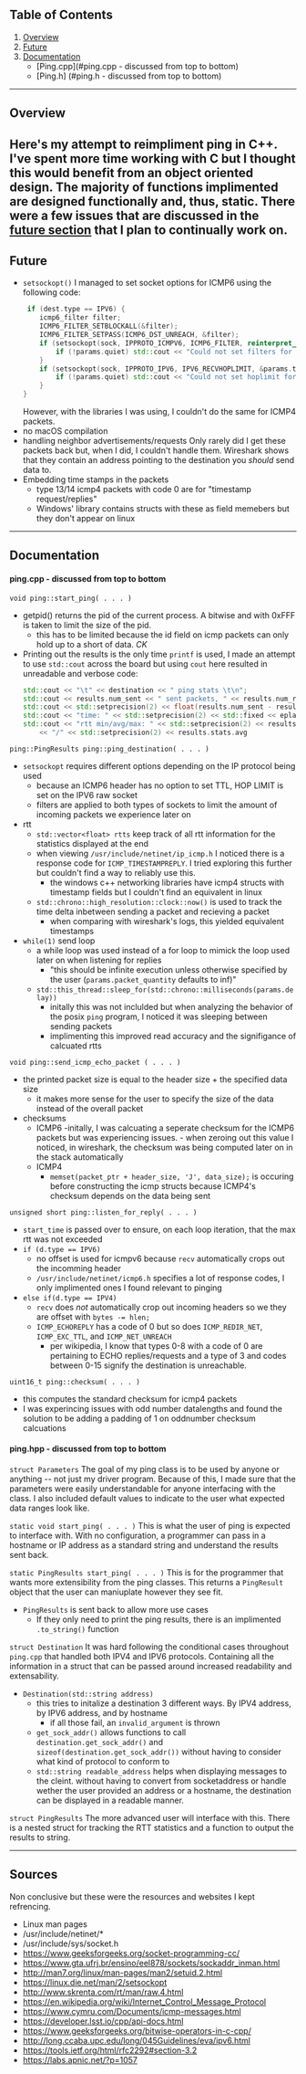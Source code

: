 ## Table of Contents
1. [Overview](#overview)
2. [Future](#future)
3. [Documentation](#documentation)
    - [Ping.cpp](#ping.cpp - discussed from top to bottom)
    - [Ping.h] (#ping.h - discussed from top to bottom)

---
## Overview
Here's my attempt to reimpliment ping in C++. I've spent more time working with C but I thought this would benefit from an object oriented design. The majority of functions implimented are designed functionally and, thus, static. There were a few issues that are discussed in the [future section](#future) that I plan to continually work on. 
--- 
## Future 
- `setsockopt()`
    I managed to set socket options for ICMP6 using the following code:
    ```cpp
     if (dest.type == IPV6) {
        icmp6_filter filter;
        ICMP6_FILTER_SETBLOCKALL(&filter);
        ICMP6_FILTER_SETPASS(ICMP6_DST_UNREACH, &filter);
        if (setsockopt(sock, IPPROTO_ICMPV6, ICMP6_FILTER, reinterpret_cast<char *>(&filter), sizeof(filter)) < 0) {
            if (!params.quiet) std::cout << "Could not set filters for ICMP6... we will still continue\n";
        }
        if (setsockopt(sock, IPPROTO_IPV6, IPV6_RECVHOPLIMIT, &params.ttl, sizeof(params.ttl)) < 0) {
            if (!params.quiet) std::cout << "Could not set hoplimit for ICMP6... we will still continue\n";
        }
    }
    ```
    However, with the libraries I was using, I couldn't do the same for ICMP4 packets.
- no macOS compilation
- handling neighbor advertisements/requests
    Only rarely did I get these packets back but, when I did, I couldn't handle them. Wireshark shows that they contain an address pointing to the destination you _should_ send data to.
- Embedding time stamps in the packets
    - type 13/14 icmp4 packets with code 0 are for "timestamp request/replies"
    - Windows' library contains structs with these as field memebers but they don't appear on linux
---
## Documentation
#### ping.cpp - discussed from top to bottom

`void ping::start_ping( . . . )`
- getpid() returns the pid of the current process. A bitwise and with 0xFFF is taken to limit the size of the pid.
    - this has to be limited because the id field on icmp packets can only hold up to a short of data. *CK*
- Printing out the results is the only time `printf` is used, I made an attempt to use `std::cout` across the board but using `cout` here resulted in unreadable and verbose code: 
    ```cpp
    std::cout << "\t" << destination << " ping stats \t\n";
    std::cout << results.num_sent << " sent packets, " << results.num_recv << " recieved packets.";
    std::cout << std::setprecision(2) << float(results.num_sent - results.num_recv) / float(results.num_sent) * 100 << "% packet loss.";
    std::cout << "time: " << std::setprecision(2) << std::fixed << eplapsed_time.count() << "ms\n";
    std::cout << "rtt min/avg/max: " << std::setprecision(2) << results.stats.min
        << "/" << std::setprecision(2) << results.stats.avg 
    ```

`ping::PingResults ping::ping_destination( . . . )`
- `setsockopt` requires different options depending on the IP protocol being used
    - because an ICMP6 header has no option to set TTL, HOP LIMIT is set on the IPV6 raw socket
    - filters are applied to both types of sockets to limit the amount of incoming packets we experience later on
- rtt
    - `std::vector<float> rtts` keep track of all rtt information for the statistics displayed at the end
    - when viewing `/usr/include/netinet/ip_icmp.h` I noticed there is a response code for `ICMP_TIMESTAMPREPLY`. I tried exploring this further but couldn't find a way to reliably use this.
        - the windows c++ networking libraries have icmp4 structs with timestamp fields but I couldn't find an equivalent in linux
    - `std::chrono::high_resolution::clock::now()` is used to track the time delta inbetween sending a packet and recieving a packet
        - when comparing with wireshark's logs, this yielded equivalent timestamps
- `while(1)` send loop
    - a while loop was used instead of a for loop to mimick the loop used later on when listening for replies
        - "this should be infinite execution unless otherwise specified by the user (`params.packet_quantity` defaults to inf)"
    - `std::this_thread::sleep_for(std::chrono::milliseconds(params.delay))`
        - initally this was not inclulded but when analyzing the behavior of the posix `ping` program, I noticed it was sleeping between sending packets
        - implimenting this improved read accuracy and the signifigance of calcuated rtts

`void ping::send_icmp_echo_packet ( . . . )`
- the printed packet size is equal to the header size + the specified data size
    - it makes more sense for the user to specify the size of the data instead of the overall packet
- checksums
    - ICMP6
        -initally, I was calcuating a seperate checksum for the ICMP6 packets but was experiencing issues.
            - when zeroing out this value I noticed, in wireshark, the checksum was being computed later on in the stack automatically
    - ICMP4
        - `memset(packet_ptr + header_size, 'J', data_size);` is occuring before constructing the icmp structs because ICMP4's checksum depends on the data being sent

`unsigned short ping::listen_for_reply( . . . )`
- `start_time` is passed over to ensure, on each loop iteration, that the max rtt was not exceeded
- `if (d.type == IPV6)`
    - no offset is used for icmpv6 because `recv` automatically crops out the incomming header
    - `/usr/include/netinet/icmp6.h` specifies a lot of response codes, I only implimented ones I found relevant to pinging
- `else if(d.type == IPV4)`
    - `recv` does _not_ automatically crop out incoming headers so we they are offset with `bytes -= hlen;`
    - `ICMP_ECHOREPLY` has a code of 0 but so does `ICMP_REDIR_NET`, `ICMP_EXC_TTL`, and `ICMP_NET_UNREACH`
        - per wikipedia, I know that types 0-8 with a code of 0 are pertaining to ECHO replies/requests and a type of 3 and codes between 0-15 signify the destination is unreachable.

`uint16_t ping::checksum( . . . )`
- this computes the standard checksum for icmp4 packets
- I was experincing issues with odd number datalengths and found the solution to be adding a padding of 1 on oddnumber checksum calcuations

#### ping.hpp - discussed from top to bottom
`struct Parameters`
The goal of my ping class is to be used by anyone or anything -- not just my driver program. Because of this, I made sure that the parameters were easily understandable for anyone interfacing with the class. I also included default values to indicate to the user what expected data ranges look like.

`static void start_ping( . . . )`
This is what the user of ping is expected to interface with. With no configuration, a programmer can pass in a hostname or IP address as a standard string and understand the results sent back. 

`static PingResults start_ping( . . . )`
This is for the programmer that wants more extensibility from the ping classes. This returns a `PingResult` object that the user can maniuplate however they see fit.
- `PingResults` is sent back to allow more use cases
    - If they only need to print the ping results, there is an implimented `.to_string()` function

`struct Destination`
It was hard following the conditional cases throughout `ping.cpp` that handled both IPV4 and IPV6 protocols. Containing all the information in a struct that can be passed around increased readability and extensability.
- `Destination(std::string address)`
    - this tries to initalize a destination 3 different ways. By IPV4 address, by IPV6 address, and by hostname
        - if all those fail, an `invalid_argument` is thrown
    - `get_sock_addr()` allows functions to call `destination.get_sock_addr()` and `sizeof(destination.get_sock_addr())` without having to consider what kind of protocol to conform to
    - `std::string readable_address` helps when displaying messages to the cleint. without having to convert from socketaddress or handle wether the user provided an address or a hostname, the destination can be displayed in a readable manner.

`struct PingResults`
The more advanced user will interface with this. There is a nested struct for tracking the RTT statistics and a function to output the results to string.

---
## Sources
Non conclusive but these were the resources and websites I kept refrencing.
- Linux man pages
- /usr/include/netinet/*
- /usr/include/sys/socket.h
- https://www.geeksforgeeks.org/socket-programming-cc/
- https://www.gta.ufrj.br/ensino/eel878/sockets/sockaddr_inman.html
- http://man7.org/linux/man-pages/man2/setuid.2.html
- https://linux.die.net/man/2/setsockopt
- http://www.skrenta.com/rt/man/raw.4.html
- https://en.wikipedia.org/wiki/Internet_Control_Message_Protocol
- https://www.cymru.com/Documents/icmp-messages.html
- https://developer.lsst.io/cpp/api-docs.html
- https://www.geeksforgeeks.org/bitwise-operators-in-c-cpp/
- http://long.ccaba.upc.edu/long/045Guidelines/eva/ipv6.html
- https://tools.ietf.org/html/rfc2292#section-3.2
- https://labs.apnic.net/?p=1057
